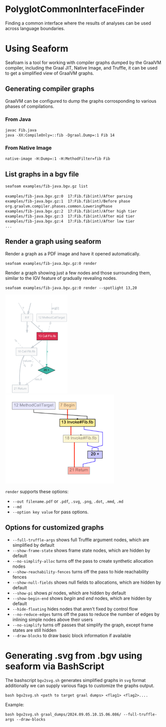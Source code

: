 # PolyglotCommonInterfaceFinder
Finding a common interface where the results of analyses can be used across language boundaries.


# Using Seaform
Seafoam is a tool for working with compiler graphs dumped by the GraalVM compiler, including the Graal JIT, Native Image, and Truffle, it can be used to get a simplified view of GraalVM graphs.

## Generating compiler graphs
GraalVM can be configured to dump the graphs corrosponding to various phases of compilations.

### From Java

```
javac Fib.java
java -XX:CompileOnly=::fib -Dgraal.Dump=:1 Fib 14
```

### From Native Image

```
native-image -H:Dump=:1 -H:MethodFilter=fib Fib
```


## List graphs in a bgv file

```
seafoam examples/fib-java.bgv.gz list

examples/fib-java.bgv.gz:0  17:Fib.fib(int)/After parsing
examples/fib-java.bgv.gz:1  17:Fib.fib(int)/Before phase org.graalvm.compiler.phases.common.LoweringPhase
examples/fib-java.bgv.gz:2  17:Fib.fib(int)/After high tier
examples/fib-java.bgv.gz:3  17:Fib.fib(int)/After mid tier
examples/fib-java.bgv.gz:4  17:Fib.fib(int)/After low tier
...
```

## Render a graph using seaform

Render a graph as a PDF image and have it opened automatically.

```
seafoam examples/fib-java.bgv.gz:0 render
```

Render a graph showing just a few nodes and those surrounding them, similar to
the IGV feature of gradually revealing nodes.

```
seafoam examples/fib-java.bgv.gz:0 render --spotlight 13,20
```

<p>
<img src="docs/images/spotlight-seafoam.png" width="200">
<img src="docs/images/spotlight-igv.png" width="350">
</p>

`render` supports these options:

* `--out filename.pdf` or `.pdf`, `.svg`, `.png`, `.dot`, `.mmd`, `.md`
* `--md`
* `--option key value` for pass options.

## Options for customized graphs

* `--full-truffle-args` shows full Truffle argument nodes, which are simplified by default
* `--show-frame-state` shows frame state nodes, which are hidden by default
* `--no-simplify-alloc` turns off the pass to create synthetic allocation nodes
* `--show-reachability-fences` turns off the pass to hide reachability fences
* `--show-null-fields` shows null fields to allocations, which are hidden by default
* `--show-pi` shows *pi* nodes, which are hidden by default
* `--show-begin-end` shows *begin* and *end* nodes, which are hidden by default
* `--hide-floating` hides nodes that aren't fixed by control flow
* `--no-reduce-edges` turns off the pass to reduce the number of edges by inlining simple nodes above their users
* `--no-simplify` turns off passes that simplify the graph, except frame states are still hidden
* `--draw-blocks` to draw basic block information if available


# Generating .svg from .bgv using seaform via BashScript
The bashscript `bgv2svg.sh` generates simplified graphs in `svg` format additionally we can supply various flags to customize the graphs output. 
```
bash bgv2svg.sh <path to target graal dumps> <flag1> <flag2>....
```
Example:
```
bash bgv2svg.sh graal_dumps/2024.09.05.10.15.06.086/ --full-truffle-args --draw-blocks
```
